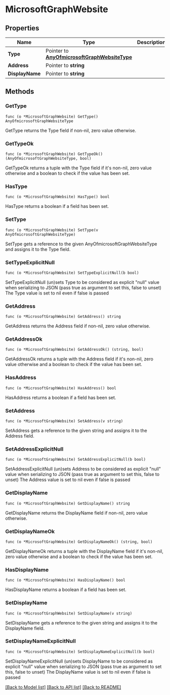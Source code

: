 # MicrosoftGraphWebsite

## Properties

Name | Type | Description | Notes
------------ | ------------- | ------------- | -------------
**Type** | Pointer to [**AnyOfmicrosoftGraphWebsiteType**](anyOf&lt;microsoft.graph.websiteType&gt;.md) |  | [optional] 
**Address** | Pointer to **string** |  | [optional] 
**DisplayName** | Pointer to **string** |  | [optional] 

## Methods

### GetType

`func (o *MicrosoftGraphWebsite) GetType() AnyOfmicrosoftGraphWebsiteType`

GetType returns the Type field if non-nil, zero value otherwise.

### GetTypeOk

`func (o *MicrosoftGraphWebsite) GetTypeOk() (AnyOfmicrosoftGraphWebsiteType, bool)`

GetTypeOk returns a tuple with the Type field if it's non-nil, zero value otherwise
and a boolean to check if the value has been set.

### HasType

`func (o *MicrosoftGraphWebsite) HasType() bool`

HasType returns a boolean if a field has been set.

### SetType

`func (o *MicrosoftGraphWebsite) SetType(v AnyOfmicrosoftGraphWebsiteType)`

SetType gets a reference to the given AnyOfmicrosoftGraphWebsiteType and assigns it to the Type field.

### SetTypeExplicitNull

`func (o *MicrosoftGraphWebsite) SetTypeExplicitNull(b bool)`

SetTypeExplicitNull (un)sets Type to be considered as explicit "null" value
when serializing to JSON (pass true as argument to set this, false to unset)
The Type value is set to nil even if false is passed
### GetAddress

`func (o *MicrosoftGraphWebsite) GetAddress() string`

GetAddress returns the Address field if non-nil, zero value otherwise.

### GetAddressOk

`func (o *MicrosoftGraphWebsite) GetAddressOk() (string, bool)`

GetAddressOk returns a tuple with the Address field if it's non-nil, zero value otherwise
and a boolean to check if the value has been set.

### HasAddress

`func (o *MicrosoftGraphWebsite) HasAddress() bool`

HasAddress returns a boolean if a field has been set.

### SetAddress

`func (o *MicrosoftGraphWebsite) SetAddress(v string)`

SetAddress gets a reference to the given string and assigns it to the Address field.

### SetAddressExplicitNull

`func (o *MicrosoftGraphWebsite) SetAddressExplicitNull(b bool)`

SetAddressExplicitNull (un)sets Address to be considered as explicit "null" value
when serializing to JSON (pass true as argument to set this, false to unset)
The Address value is set to nil even if false is passed
### GetDisplayName

`func (o *MicrosoftGraphWebsite) GetDisplayName() string`

GetDisplayName returns the DisplayName field if non-nil, zero value otherwise.

### GetDisplayNameOk

`func (o *MicrosoftGraphWebsite) GetDisplayNameOk() (string, bool)`

GetDisplayNameOk returns a tuple with the DisplayName field if it's non-nil, zero value otherwise
and a boolean to check if the value has been set.

### HasDisplayName

`func (o *MicrosoftGraphWebsite) HasDisplayName() bool`

HasDisplayName returns a boolean if a field has been set.

### SetDisplayName

`func (o *MicrosoftGraphWebsite) SetDisplayName(v string)`

SetDisplayName gets a reference to the given string and assigns it to the DisplayName field.

### SetDisplayNameExplicitNull

`func (o *MicrosoftGraphWebsite) SetDisplayNameExplicitNull(b bool)`

SetDisplayNameExplicitNull (un)sets DisplayName to be considered as explicit "null" value
when serializing to JSON (pass true as argument to set this, false to unset)
The DisplayName value is set to nil even if false is passed

[[Back to Model list]](../README.md#documentation-for-models) [[Back to API list]](../README.md#documentation-for-api-endpoints) [[Back to README]](../README.md)


